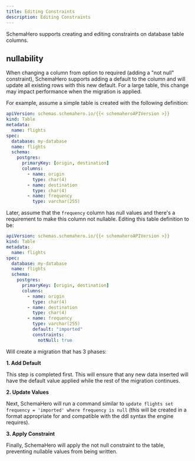 ```yaml
---
title: Editing Constraints
description: Editing Constraints
---
```


SchemaHero supports creating and editing constraints on database table columns.

## nullability

When changing a column from option to required (adding a "not null" constraint), SchemaHero supports adding a default to the column and will update all existing rows with this new default. For a large table, this change may impact performance when the migration is applied.

For example, assume a simple table is created with the following definition:

```yaml
apiVersion: schemas.schemahero.io/{{< schemaheroAPIVersion >}}
kind: Table
metadata:
  name: flights
spec:
  database: my-database
  name: flights
  schema:
    postgres:
      primaryKey: [origin, destination]
      columns:
        - name: origin
          type: char(4)
        - name: destination
          type: char(4)
        - name: frequency
          type: varchar(255)
```

Later, assume that the `frequency` column has null values and there's a requirement to make this column not nullable. Editing this table definition to be:

```yaml
apiVersion: schemas.schemahero.io/{{< schemaheroAPIVersion >}}
kind: Table
metadata:
  name: flights
spec:
  database: my-database
  name: flights
  schema:
    postgres:
      primaryKey: [origin, destination]
      columns:
        - name: origin
          type: char(4)
        - name: destination
          type: char(4)
        - name: frequency
          type: varchar(255)
          default: "imported"
          constraints:
            notNull: true
```

Will create a migration that has 3 phases:

**1. Add Default**

This step is completed first. This will ensure that any new data inserted will have the default value applied while the rest of the migration continues.

**2. Update Values**

Next, SchemaHero will run a command similar to `update flights set frequency = 'imported' where frequency is null` (this will be created in a format appropriate for and compatible with the ddl syntax the engine requires).

**3. Apply Constraint**

Finally, SchemaHero will apply the not null constraint to the table, preventing nullable values from being written.
